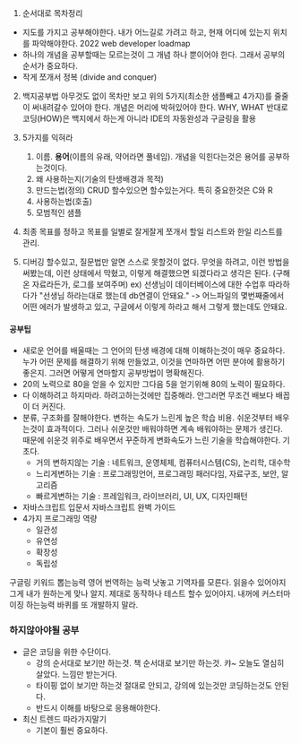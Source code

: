 1. 순서대로 목차정리

- 지도를 가지고 공부해야한다.
  내가 어느길로 가려고 하고, 현재 어디에 있는지 위치를 파악해야한다.
  2022 web developer loadmap
- 하나의 개념을 공부할때는 모르는것이 그 개념 하나 뿐이어야 한다. 그래서 공부의 순서가 중요하다.
- 작게 쪼개서 정복 (divide and conquer)

2. 백지공부법
   아무것도 없이 목차만 보고 위의 5가지(최소한 샘플빼고 4가지)를 줄줄이 써내려갈수 있어야 한다.
   개념은 머리에 박혀있어야 한다. WHY, WHAT
   반대로 코딩(HOW)은 백지에서 하는게 아니라 IDE의 자동완성과 구글링을 활용

3. 5가지를 익혀라

   1. 이름. **용어**(이름의 유래, 약어라면 풀네임). 개념을 익힌다는것은 용어를 공부하는것이다.
   2. 왜 사용하는지(기술의 탄생배경과 목적)
   3. 만드는법(정의)
      CRUD 할수있으면 할수있는거다. 특히 중요한것은 C와 R
   4. 사용하는법(호출)
   5. 모범적인 샘플

4. 최종 목표를 정하고
   목표를 일별로 잘게잘게 쪼개서
   할일 리스트와 한일 리스트를 관리.

5. 디버깅 할수있고, 질문법만 알면 스스로 못할것이 없다.
   무엇을 하려고,
   이런 방법을 써봤는데,
   이런 상태에서 막혔고,
   이렇게 해결했으면 되겠다라고 생각은 된다.
   (구해온 자료라든가, 로그를 보여주며)
   ex) 선생님이 데이터베이스에 대한 수업후 따라하다가 "선생님 하라는대로 했는데 db연결이 안돼요."
   -> 어느파일의 몇번째줄에서 어떤 에러가 발생하고 있고, 구글에서 이렇게 하라고 해서 그렇게 했는데도 안돼요.

#### 공부팁

- 새로운 언어를 배울때는 그 언어의 탄생 배경에 대해 이해하는것이 매우 중요하다.
  누가 어떤 문제를 해결하기 위해 만들었고, 이것을 연마하면 어떤 분야에 활용하기 좋은지.
  그러면 어떻게 연마할지 공부방법이 명확해진다.
- 20의 노력으로 80을 얻을 수 있지만 그다음 5을 얻기위해 80의 노력이 필요하다.
- 다 이해하려고 하지마라. 하려고하는것에만 집중해라. 안그러면 무조건 배보다 배꼽이 더 커진다.
- 분류, 구조화를 잘해야한다.
  변하는 속도가 느린게 높은 학습 비용. 쉬운것부터 배우는것이 효과적이다. 그러나 쉬운것만 배워야하면 계속 배워야하는 문제가 생긴다. 때문에 쉬운것 위주로 배우면서 꾸준하게 변화속도가 느린 기술을 학습해야한다. 기초다.
  - 거의 변하지않는 기술 : 네트워크, 운영체제, 컴퓨터시스템(CS), 논리학, 대수학
  - 느리게변하는 기술 : 프로그래밍언어, 프로그래밍 패러다임, 자료구조, 보안, 알고리즘
  - 빠르게변하는 기술 : 프레임워크, 라이브러리, UI, UX, 디자인패턴
- 자바스크립트 입문서
  자바스크립트 완벽 가이드
- 4가지 프로그래밍 역량
  - 일관성
  - 유연성
  - 확장성
  - 독립성

구글링
키워드 뽑는능력
영어 번역하는 능력
낫놓고 기역자를 모른다. 읽을수 있어야지 그게 내가 원하는게 맞나 알지.
제대로 동작하나 테스트 할수 있어야지.
내꺼에 커스터마이징 하는능력
바퀴를 또 개발하지 말라.

### 하지않아야될 공부

- 글은 코딩을 위한 수단이다.
  - 강의 순서대로 보기만 하는것. 책 순서대로 보기만 하는것. 캬~ 오늘도 열심히 살았다. 느낌만 받는거다.
  - 타이핑 없이 보기만 하는것 절대로 안되고, 강의에 있는것만 코딩하는것도 안된다.
  - 반드시 이해를 바탕으로 응용해야한다.
- 최신 트렌드 따라가지말기
  - 기본이 훨씬 중요하다.
